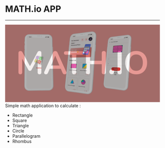 # MATH.io APP
---
![banner](screenshot/Frame%2013.png)
Simple math application to calculate  :
- Rectangle
- Square
- Triangle
- Circle
- Parallelogram
- Rhombus
